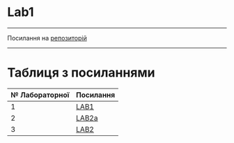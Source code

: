 # Lab1
---

Посилання на [репозиторій](https://github.com/bodia1132/devops_course)

---
# Таблиця з посиланнями
|№ Лабораторної|Посилання|
|---|---|
|1|[LAB1](https://github.com/bodia1132/Labs/tree/master/lab%201)|
|2|[LAB2a](https://github.com/bodia1132/Labs/tree/master/lab%202a)|
|3|[LAB2](https://github.com/bodia1132/Labs/tree/master/lab%202)|


